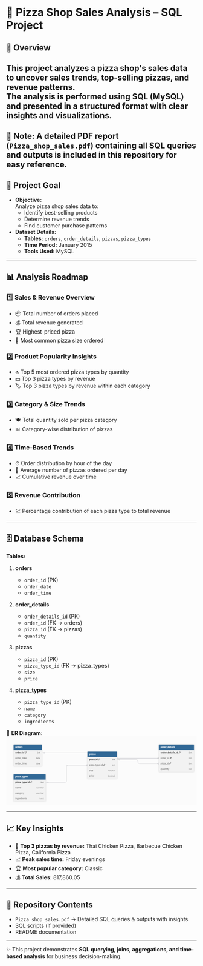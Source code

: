 # 🍕 Pizza Shop Sales Analysis – SQL Project

## 📌 Overview
This project analyzes a pizza shop's sales data to uncover **sales trends, top-selling pizzas, and revenue patterns**.  
The analysis is performed using **SQL (MySQL)** and presented in a structured format with clear insights and visualizations.
---
📄 **Note:** A detailed **PDF report** (`Pizza_shop_sales.pdf`) containing all SQL queries and outputs is included in this repository for easy reference.  
---

## 🎯 Project Goal
- **Objective:**  
  Analyze pizza shop sales data to:
  - Identify best-selling products
  - Determine revenue trends
  - Find customer purchase patterns
- **Dataset Details:**  
  - **Tables:** `orders`, `order_details`, `pizzas`, `pizza_types`
  - **Time Period:** January 2015
  - **Tools Used:** MySQL

---

## 📊 Analysis Roadmap

### 1️⃣ Sales & Revenue Overview
- 📦 Total number of orders placed  
- 💰 Total revenue generated  
- 🏆 Highest-priced pizza  
- 📏 Most common pizza size ordered  

### 2️⃣ Product Popularity Insights
- 🔝 Top 5 most ordered pizza types by quantity  
- 💵 Top 3 pizza types by revenue  
- 🏷 Top 3 pizza types by revenue within each category  

### 3️⃣ Category & Size Trends
- 🍽 Total quantity sold per pizza category  
- 📊 Category-wise distribution of pizzas  

### 4️⃣ Time-Based Trends
- ⏱ Order distribution by hour of the day  
- 📅 Average number of pizzas ordered per day  
- 📈 Cumulative revenue over time  

### 5️⃣ Revenue Contribution
- 💹 Percentage contribution of each pizza type to total revenue  

---

## 🗄 Database Schema
**Tables:**
1. **orders**  
   - `order_id` (PK)  
   - `order_date`  
   - `order_time`  

2. **order_details**  
   - `order_details_id` (PK)  
   - `order_id` (FK → orders)  
   - `pizza_id` (FK → pizzas)  
   - `quantity`  

3. **pizzas**  
   - `pizza_id` (PK)  
   - `pizza_type_id` (FK → pizza_types)  
   - `size`  
   - `price`  

4. **pizza_types**  
   - `pizza_type_id` (PK)  
   - `name`  
   - `category`  
   - `ingredients`  

📌 **ER Diagram:**  
![Database Schema](pizza_shop_schema.png)

---

## 📈 Key Insights
- 🍕 **Top 3 pizzas by revenue:** Thai Chicken Pizza, Barbecue Chicken Pizza, California Pizza  
- 📈 **Peak sales time:** Friday evenings  
- 🏆 **Most popular category:** Classic  
- 💰 **Total Sales:** 817,860.05  

---

## 📂 Repository Contents  
- `Pizza_shop_sales.pdf` → Detailed SQL queries & outputs with insights  
- SQL scripts (if provided)  
- README documentation  

---

✨ This project demonstrates **SQL querying, joins, aggregations, and time-based analysis** for business decision-making.  



